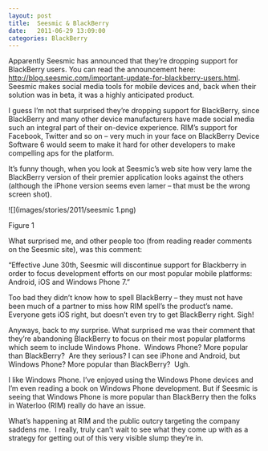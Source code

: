 ```yaml
---
layout: post
title:  Seesmic & BlackBerry
date:   2011-06-29 13:09:00
categories: BlackBerry
---
```

Apparently Seesmic has announced that they’re dropping support for BlackBerry users. You can read the announcement here: http://blog.seesmic.com/important-update-for-blackberry-users.html. Seesmic makes social media tools for mobile devices and, back when their solution was in beta, it was a highly anticipated product.

I guess I’m not that surprised they’re dropping support for BlackBerry, since BlackBerry and many other device manufacturers have made social media such an integral part of their on-device experience. RIM’s support for Facebook, Twitter and so on – very much in your face on BlackBerry Device Software 6 would seem to make it hard for other developers to make compelling aps for the platform.

It’s funny though, when you look at Seesmic’s web site how very lame the BlackBerry version of their premier application looks against the others (although the iPhone version seems even lamer – that must be the wrong screen shot).

![](images/stories/2011/seesmic 1.png)

Figure 1

What surprised me, and other people too (from reading reader comments on the Seesmic site), was this comment:

“Effective June 30th, Seesmic will discontinue support for Blackberry in order to focus development efforts on our most popular mobile platforms: Android, iOS and Windows Phone 7.”

Too bad they didn’t know how to spell BlackBerry – they must not have been much of a partner to miss how RIM spell’s the product’s name.  Everyone gets iOS right, but doesn’t even try to get BlackBerry right. Sigh!

Anyways, back to my surprise. What surprised me was their comment that they’re abandoning BlackBerry to focus on their most popular platforms which seem to include Windows Phone.  Windows Phone? More popular than BlackBerry?  Are they serious? I can see iPhone and Android, but Windows Phone? More popular than BlackBerry?  Ugh.

I like Windows Phone. I’ve enjoyed using the Windows Phone devices and I’m even reading a book on Windows Phone development. But if Seesmic is seeing that Windows Phone is more popular than BlackBerry then the folks in Waterloo (RIM) really do have an issue.

What’s happening at RIM and the public outcry targeting the company saddens me.  I really, truly can’t wait to see what they come up with as a strategy for getting out of this very visible slump they’re in.